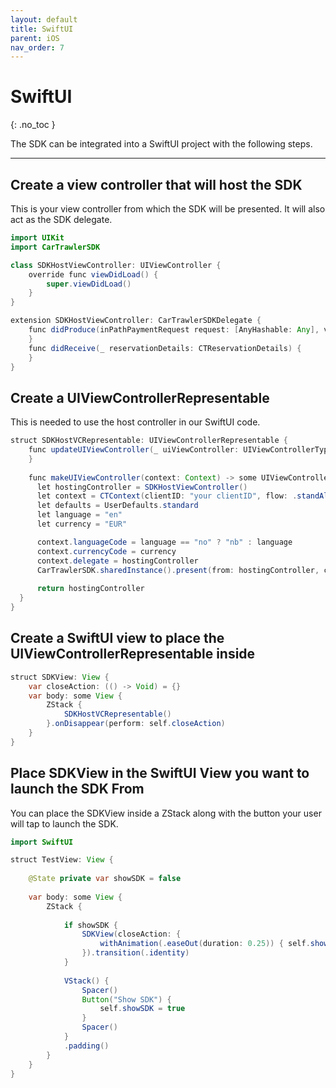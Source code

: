 ```yaml
---
layout: default
title: SwiftUI 
parent: iOS
nav_order: 7
---
```


# SwiftUI

{: .no_toc }

The SDK can be integrated into a SwiftUI project with the following steps. 

--- 

## Create a view controller that will host the SDK
This is your view controller from which the SDK will be presented. It will also act as the SDK delegate.

```java
import UIKit
import CarTrawlerSDK

class SDKHostViewController: UIViewController {
    override func viewDidLoad() {
        super.viewDidLoad()
    }
}

extension SDKHostViewController: CarTrawlerSDKDelegate {
    func didProduce(inPathPaymentRequest request: [AnyHashable: Any], vehicle: CTInPathVehicle, payment: Payment) {
    }
    func didReceive(_ reservationDetails: CTReservationDetails) {
    }
}
```

## Create a UIViewControllerRepresentable
This is needed to use the host controller in our SwiftUI code. 
  
```java
struct SDKHostVCRepresentable: UIViewControllerRepresentable {
    func updateUIViewController(_ uiViewController: UIViewControllerType, context: Context) {
    }
    
    func makeUIViewController(context: Context) -> some UIViewController {
      let hostingController = SDKHostViewController()
      let context = CTContext(clientID: "your clientID", flow: .standAlone)
      let defaults = UserDefaults.standard
      let language = "en"
      let currency = "EUR"

      context.languageCode = language == "no" ? "nb" : language
      context.currencyCode = currency
      context.delegate = hostingController
      CarTrawlerSDK.sharedInstance().present(from: hostingController, context: context)
        
      return hostingController
  }
}
```

## Create a SwiftUI view to place the UIViewControllerRepresentable inside
  
```java
struct SDKView: View {
    var closeAction: (() -> Void) = {}
    var body: some View {
        ZStack {
            SDKHostVCRepresentable()
        }.onDisappear(perform: self.closeAction)
    }
}
```

## Place SDKView in the SwiftUI View you want to launch the SDK From
You can place the SDKView inside a ZStack along with the button your user will tap to launch the SDK.
  
```java
import SwiftUI

struct TestView: View {
    
    @State private var showSDK = false
    
    var body: some View {
        ZStack {
            
            if showSDK {
                SDKView(closeAction: {
                    withAnimation(.easeOut(duration: 0.25)) { self.showSDK = false }
                }).transition(.identity)
            }
            
            VStack() {
                Spacer()
                Button("Show SDK") {
                    self.showSDK = true
                }
                Spacer()
            }
            .padding()
        }
    }
}
```



